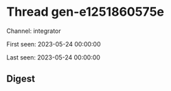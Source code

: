 # Thread gen-e1251860575e
Channel: integrator

First seen: 2023-05-24 00:00:00

Last seen: 2023-05-24 00:00:00

## Digest


